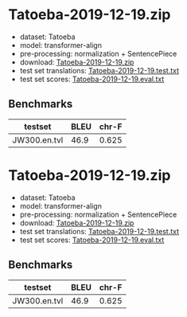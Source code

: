 # Tatoeba-2019-12-19.zip

* dataset: Tatoeba
* model: transformer-align
* pre-processing: normalization + SentencePiece
* download: [Tatoeba-2019-12-19.zip](https://object.pouta.csc.fi/OPUS-MT-dev/en-tvl/Tatoeba-2019-12-19.zip)
* test set translations: [Tatoeba-2019-12-19.test.txt](https://object.pouta.csc.fi/OPUS-MT-dev/en-tvl/Tatoeba-2019-12-19.test.txt)
* test set scores: [Tatoeba-2019-12-19.eval.txt](https://object.pouta.csc.fi/OPUS-MT-dev/en-tvl/Tatoeba-2019-12-19.eval.txt)

## Benchmarks

| testset               | BLEU  | chr-F |
|-----------------------|-------|-------|
| JW300.en.tvl 	| 46.9 	| 0.625 |

# Tatoeba-2019-12-19.zip

* dataset: Tatoeba
* model: transformer-align
* pre-processing: normalization + SentencePiece
* download: [Tatoeba-2019-12-19.zip](https://object.pouta.csc.fi/OPUS-MT-dev/en-tvl/Tatoeba-2019-12-19.zip)
* test set translations: [Tatoeba-2019-12-19.test.txt](https://object.pouta.csc.fi/OPUS-MT-dev/en-tvl/Tatoeba-2019-12-19.test.txt)
* test set scores: [Tatoeba-2019-12-19.eval.txt](https://object.pouta.csc.fi/OPUS-MT-dev/en-tvl/Tatoeba-2019-12-19.eval.txt)

## Benchmarks

| testset               | BLEU  | chr-F |
|-----------------------|-------|-------|
| JW300.en.tvl 	| 46.9 	| 0.625 |

